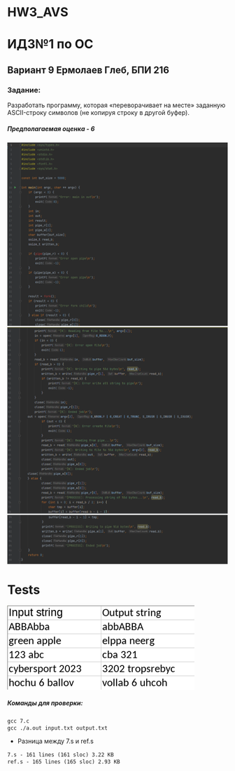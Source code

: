 # HW3_AVS
# ИДЗ№1 по ОС
## Вариант 9 Ермолаев Глеб, БПИ 216
### Задание:  
Разработать программу, которая «переворачивает на месте» заданную ASCII-строку символов (не копируя строку в другой буфер).
##### Предполагаемая оценка - 6 
![img](/6-1.png)
![img](/6-2.png)
![img](/6-3.png)

# Tests
![img](/test.png)

##### Команды для проверки:

```
gcc 7.c
gcc ./a.out input.txt output.txt
```

- Разница между 7.s и ref.s
```
7.s - 161 lines (161 sloc) 3.22 KB
ref.s - 165 lines (165 sloc) 2.93 KB
```
